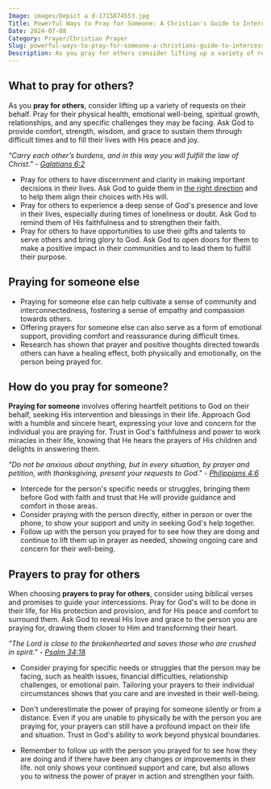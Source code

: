 ```yaml
---
Image: images/Depict a d-1715874553.jpg
Title: Powerful Ways to Pray for Someone: A Christian's Guide to Intercessory Prayer
Date: 2024-07-08
Category: Prayer/Christian Prayer
Slug: powerful-ways-to-pray-for-someone-a-christians-guide-to-intercessory-power
Description: As you pray for others consider lifting up a variety of requests on their behalf Pray for their physical health emotional wellbeing spiritual growth relationships and any specific challenges they may be facing Ask God to provide comfort strength wisdom and grace to sustain them through difficult times and to
---
```





## What to pray for others?

As you **pray for others**, consider lifting up a variety of requests on their behalf. Pray for their physical health, emotional well-being, spiritual growth, relationships, and any specific challenges they may be facing. Ask God to provide comfort, strength, wisdom, and grace to sustain them through difficult times and to fill their lives with His peace and joy.

*"Carry each other’s burdens, and in this way you will fulfill the law of Christ." - [Galatians 6:2](https://www.bibleref.com/Galatians/6/Galatians-6-2.html)*

- Pray for others to have discernment and clarity in making important decisions in their lives. Ask God to guide them in [the right direction](/pray-for-help-at-work-effective-christian-strategies-for-success) and to help them align their choices with His will.
- Pray for others to experience a deep sense of God's presence and love in their lives, especially during times of loneliness or doubt. Ask God to remind them of His faithfulness and to strengthen their faith.
- Pray for others to have opportunities to use their gifts and talents to serve others and bring glory to God. Ask God to open doors for them to make a positive impact in their communities and to lead them to fulfill their purpose.

## Praying for someone else

- Praying for someone else can help cultivate a sense of community and interconnectedness, fostering a sense of empathy and compassion towards others.
- Offering prayers for someone else can also serve as a form of emotional support, providing comfort and reassurance during difficult times.
- Research has shown that prayer and positive thoughts directed towards others can have a healing effect, both physically and emotionally, on the person being prayed for.

## How do you pray for someone?

**Praying for someone** involves offering heartfelt petitions to God on their behalf, seeking His intervention and blessings in their life. Approach God with a humble and sincere heart, expressing your love and concern for the individual you are praying for. Trust in God's faithfulness and power to work miracles in their life, knowing that He hears the prayers of His children and delights in answering them.

*"Do not be anxious about anything, but in every situation, by prayer and petition, with thanksgiving, present your requests to God." - [Philippians 4:6](https://www.bibleref.com/Philippians/4/Philippians-4-6.html)*

- Intercede for the person's specific needs or struggles, bringing them before God with faith and trust that He will provide guidance and comfort in those areas.
- Consider praying with the person directly, either in person or over the phone, to show your support and unity in seeking God's help together.
- Follow up with the person you prayed for to see how they are doing and continue to lift them up in prayer as needed, showing ongoing care and concern for their well-being.

## Prayers to pray for others

When choosing **prayers to pray for others**, consider using biblical verses and promises to guide your intercessions. Pray for God's will to be done in their life, for His protection and provision, and for His peace and comfort to surround them. Ask God to reveal His love and grace to the person you are praying for, drawing them closer to Him and transforming their heart.

*"The Lord is close to the brokenhearted and saves those who are crushed in spirit." - [Psalm 34:18](https://www.bibleref.com/Psalm/34/Psalm-34-18.html)*

- Consider praying for specific needs or struggles that the person may be facing, such as health issues, financial difficulties, relationship challenges, or emotional pain. Tailoring your prayers to their individual circumstances shows that you care and are invested in their well-being.

- Don't underestimate the power of praying for someone silently or from a distance. Even if you are unable to physically be with the person you are praying for, your prayers can still have a profound impact on their life and situation. Trust in God's ability to work beyond physical boundaries.

- Remember to follow up with the person you prayed for to see how they are doing and if there have been any changes or improvements in their life.  not only shows your continued support and care, but also allows you to witness the power of prayer in action and strengthen your faith.